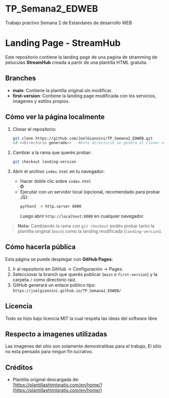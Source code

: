 # TP_Semana2_EDWEB
Trabajo practivo Semana 2 de Estandares de desarrollo WEB

# Landing Page - StreamHub

Este repositorio contiene la landing page de una pagina de stramming de peluculas **StreamHub** creada a partir de una plantilla HTML gratuita.

## Branches

- **main**: Contiene la plantilla original sin modificar.
- **first-version**: Contiene la landing page modificada con los servicios, imágenes y estilos propios.

## Cómo ver la página localmente

1. Clonar el repositorio:

   ```bash
   git clone https://github.com/JoelGiannini/TP_Semana2_EDWEB.git
   cd <<Directorio generado>>   #Este directorio se genera al clonar el repositorio.
   ```

2. Cambiar a la rama que querés probar:

   ```bash
   git checkout landing-version
   ```

3. Abrir el archivo `index.html` en tu navegador:

   - Hacer doble clic sobre `index.html`  
   **O**  
   - Ejecutar con un servidor local (opcional, recomendado para probar JS):
     ```bash
     python3 -m http.server 8000
     ```
     Luego abrir `http://localhost:8000` en cualquier navegador.

> **Nota:** Cambiando la rama con `git checkout` podés probar tanto la plantilla original (`main`) como la landing modificada (`landing-version`).

## Cómo hacerla pública

Esta página se puede desplegar con **GitHub Pages**:

1. Ir al repositorio en GitHub → Configuración → Pages.
2. Seleccionar la branch que querés publicar (`main` o `first-version`) y la carpeta `/` como directorio raiz.
3. GitHub generará un enlace público tipo:  
   `https://joelgiannini.github.io/TP_Semana2_EDWEB/`

## Licencia

Todo se hizo bajo licencia MIT la cual respeta las ideas del software libre

## Respecto a imagenes utilizadas
Las imagenes del sitio son solamente demostratibas para el trabajo, El sitio no esta pensado para ningun fin lucrativo.

## Créditos

- Plantilla original descargada de: [https://plantillashtmlgratis.com/en/home/](https://plantillashtmlgratis.com/en/home/)
